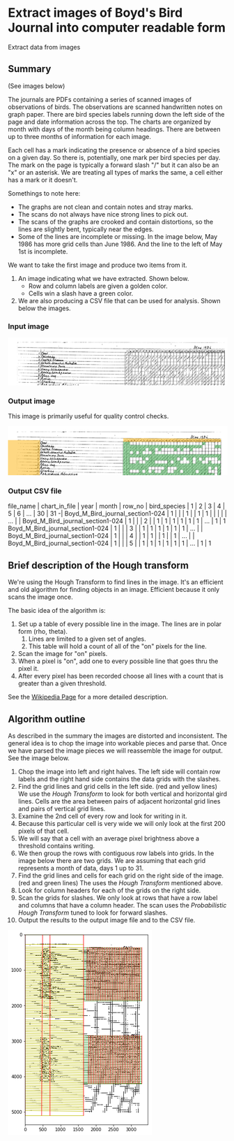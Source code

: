 # Extract images of Boyd's Bird Journal into computer readable form
Extract data from images


## Summary

(See images below)

The journals are PDFs containing a series of scanned images of observations of birds. The observations are scanned handwritten notes on graph paper. There are bird species labels running down the left side of the page and date information across the top. The charts are organized by month with days of the month being column headings. There are between up to three months of information for each image.

Each cell has a mark indicating the presence or absence of a bird species on a given day. So there is, potentially, one mark per bird species per day. The mark on the page is typically a forward slash "/" but it can also be an "x" or an asterisk. We are treating all types of marks the same, a cell either has a mark or it doesn't.

Somethings to note here:
- The graphs are not clean and contain notes and stray marks.
- The scans do not always have nice strong lines to pick out.
- The scans of the graphs are crooked and contain distortions, so the lines are slightly bent, typically near the edges.
- Some of the lines are incomplete or missing. In the image below, May 1986 has more grid cells than June 1986. And the line to the left of May 1st is incomplete.

We want to take the first image and produce two items from it.
1. An image indicating what we have extracted. Shown below.
    - Row and column labels are given a golden color.
    - Cells win a slash have a green color.
1. We are also producing a CSV file that can be used for analysis. Shown below the images.

### Input image

![Input image](assets/Boyd_M_Bird_journal_section1-024_in.png "Input image")

### Output image

This image is primarily useful for quality control checks.

![Output image](assets/Boyd_M_Bird_journal_section1-024_out.png "Output image")

### Output CSV file

file_name                        | chart_in_file | year | month | row_no | bird_species | 1 | 2 | 3 | 4 | 5 | 6 | ... | 30 | 31
-|
Boyd_M_Bird_journal_section1-024 | 1             |      |       | 1      |              | 1 | 1 |   |   |   |   | ... |    |
Boyd_M_Bird_journal_section1-024 | 1             |      |       | 2      |              | 1 | 1 | 1 | 1 | 1 | 1 | ... | 1  | 1
Boyd_M_Bird_journal_section1-024 | 1             |      |       | 3      |              | 1 | 1 | 1 | 1 | 1 | 1 | ... |    |
Boyd_M_Bird_journal_section1-024 | 1             |      |       | 4      |              | 1 | 1 |   | 1 |   | 1 | ... |    |
Boyd_M_Bird_journal_section1-024 | 1             |      |       | 5      |              | 1 | 1 | 1 | 1 | 1 | 1 | ... | 1  | 1


## Brief description of the Hough transform

We're using the Hough Transform to find lines in the image. It's an efficient and old algorithm for finding objects in an image. Efficient because it only scans the image once.

The basic idea of the algorithm is:

1. Set up a table of every possible line in the image. The lines are in polar form (rho, theta).
    1. Lines are limited to a given set of angles.
    1. This table will hold a count of all of the "on" pixels for the line.
1. Scan the image for "on" pixels.
1. When a pixel is "on", add one to every possible line that goes thru the pixel it.
1. After every pixel has been recorded choose all lines with a count that is greater than a given threshold.

See the [Wikipedia Page](https://en.wikipedia.org/wiki/Hough_transform) for a more detailed description.

## Algorithm outline

As described in the summary the images are distorted and inconsistent. The general idea is to chop the image into workable pieces and parse that. Once we have parsed the image pieces we will reassemble the image for output. See the image below.

1. Chop the image into left and right halves. The left side will contain row labels and the right hand side contains the data grids with the slashes.
1. Find the grid lines and grid cells in the left side. (red and yellow lines) We use the *Hough Transform* to look for both vertical and horizontal gird lines. Cells are the area between pairs of adjacent horizontal grid lines and pairs of vertical grid lines.
1. Examine the 2nd cell of every row and look for writing in it.
  1. Because this particular cell is very wide we will only look at the first 200 pixels of that cell.
  1. We will say that a cell with an average pixel brightness above a threshold contains writing.
1. We then group the rows with contiguous row labels into grids. In the image below there are two grids. We are assuming that each grid represents a month of data, days 1 up to 31.
1. Find the grid lines and cells for each grid on the right side of the image. (red and green lines) The uses the *Hough Transform* mentioned above.
1. Look for column headers for each of the grids on the right side.
1. Scan the grids for slashes. We only look at rows that have a row label and columns that have a column header. The scan uses the *Probabilistic Hough Transform* tuned to look for forward slashes.
1. Output the results to the output image file and to the CSV file.

![Output image](assets/algorithm.png "How the algorithm slices the image")
